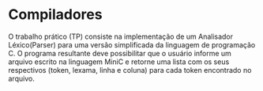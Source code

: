 # Compiladores

O trabalho prático (TP) consiste na implementação de um Analisador Léxico(Parser) para uma versão simplificada da linguagem de programação C. O programa resultante deve possibilitar que o usuário informe um arquivo escrito na linguagem MiniC e retorne uma lista com os seus respectivos (token, lexama, linha e coluna) para cada token encontrado no arquivo.
